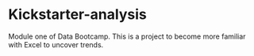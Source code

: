 # Kickstarter-analysis
Module one of Data Bootcamp. This is a project to become more familiar with Excel to uncover trends.
